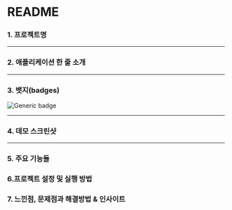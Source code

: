 # README

### 1. 프로젝트명

---

### 2. 애플리케이션 한 줄 소개

---

### 3. 뱃지(badges)

![Generic badge](README.assets/python-3.7.7-green.svg)



---

### 4. 데모 스크린샷

---

### 5. 주요 기능들

### 6.프로젝트 설정 및 실행 방법

### 7. 느낀점, 문제점과 해결방법 & 인사이트


